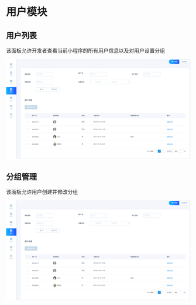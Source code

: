 # 用户模块

## 用户列表

该面板允许开发者查看当前小程序的所有用户信息以及对用户设置分组

![小程序用户列表](/images/dashboard/user-user-list.png)

## 分组管理

该面板允许用户创建并修改分组

![分组管理](/images/dashboard/user-user-list.png)